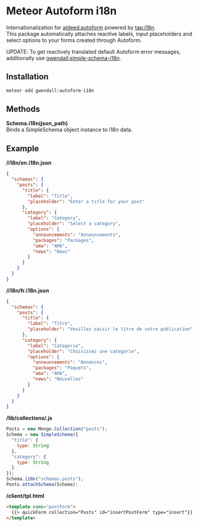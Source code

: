 Meteor Autoform i18n
====================

Internationalization for [aldeed:autoform](http://github.com/aldeed/meteor-autoform) powered by [tap:i18n](https://github.com/TAPevents/tap-i18n).  
This package automatically attaches reactive labels, input placeholders and select options to your forms created through Autoform.  

UPDATE: To get reactively translated default Autoform error messages, additionally use [gwendall:simple-schema-i18n](https://github.com/gwendall/meteor-simple-schema-i18n).  

Installation  
------------

``` sh
meteor add gwendall:autoform-i18n
```

Methods
-------

**Schema.i18n(json_path)**  
Binds a SimpleSchema object instance to i18n data.

Example
-------

**/i18n/en.i18n.json**  
``` json
{
  "schemas": {
    "posts": {
      "title": {
        "label": "Title",
        "placeholder": "Enter a title for your post"
      },
      "category": {
        "label": "Category",
        "placeholder": "Select a category",
        "options": {
          "announcements": "Announcements",
          "packages": "Packages",
          "ama": "AMA",
          "news": "News"
        }
      }
    }
  }
}
```  

**/i18n/fr.i18n.json**  
``` json
{
  "schemas": {
    "posts": {
      "title": {
        "label": "Titre",
        "placeholder": "Veuillez saisir le titre de votre publication"
      },
      "category": {
        "label": "Categorie",
        "placeholder": "Choisissez une categorie",
        "options": {
          "announcements": "Annonces",
          "packages": "Paquets",
          "ama": "AMA",
          "news": "Nouvelles"
        }
      }
    }
  }
}

```  

**/lib/collections/.js**  
``` javascript
Posts = new Mongo.Collection("posts");
Schema = new SimpleSchema({
  "title": {
    type: String
  },
  "category": {
    type: String
  }
});
Schema.i18n("schemas.posts");
Posts.attachSchema(Schema);
```

**/client/tpl.html**  
``` html
<template name="postForm">
  {{> quickForm collection="Posts" id="insertPostForm" type="insert"}}
</template>
```
